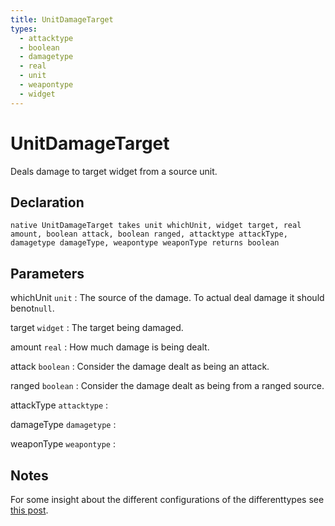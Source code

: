 ```yaml
---
title: UnitDamageTarget
types:
  - attacktype
  - boolean
  - damagetype
  - real
  - unit
  - weapontype
  - widget
---
```


# UnitDamageTarget
Deals damage to target widget from a source unit.

## Declaration

```jass
native UnitDamageTarget takes unit whichUnit, widget target, real amount, boolean attack, boolean ranged, attacktype attackType, damagetype damageType, weapontype weaponType returns boolean
```

## Parameters
whichUnit `unit`
: The source of the damage. To actual deal damage it should benot`null`.

target `widget`
: The target being damaged.

amount `real`
: How much damage is being dealt.

attack `boolean`
: Consider the damage dealt as being an attack.

ranged `boolean`
: Consider the damage dealt as being from a ranged source.

attackType `attacktype`
: 

damageType `damagetype`
: 

weaponType `weapontype`
: 

## Notes 
For some insight about the different configurations of the differenttypes see [this post](http://www.wc3c.net/showpost.php?p=1030046&postcount=19).
